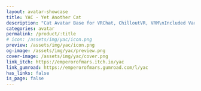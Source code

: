 ```yaml
---
layout: avatar-showcase
title: YAC - Yet Another Cat
description: "Cat Avatar Base for VRChat, ChilloutVR, VRM\nIncluded Variants: Cheetah, Caracal, Clouded Leopard"
categories: avatar
permalink: /product/:title
# icon: /assets/img/yac/icon.png
preview: /assets/img/yac/icon.png
og-image: /assets/img/yac/preview.png
cover-image: /assets/img/yac/cover.png
link_itch: https://emperorofmars.itch.io/yac
link_gumroad: https://emperorofmars.gumroad.com/l/yac
has_links: false
is_page: false
---
```

